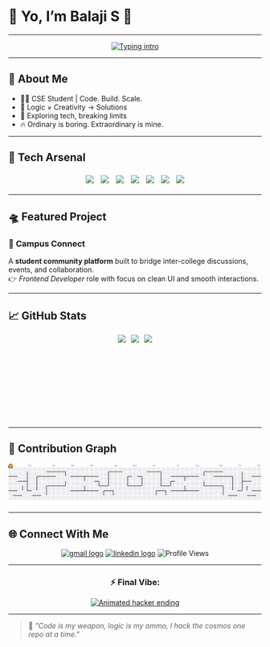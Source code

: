# 👾 Yo, I’m **Balaji S** 🚀  
---
<div align="center">
  <a href="https://git.io/typing-svg">
  <img src="https://readme-typing-svg.herokuapp.com?font=Rubik+Glitch&size=30&duration=2800&pause=650&color=FF0033&center=true&vCenter=true&width=700&lines=Aspiring+Software+Engineer;Full+Stack+Developer+%7C+Problem+Solver;Tech+Enthusiast+%7C+Code+Ninja;Just+a+cool+silent+guy+with+skills!!" alt="Typing intro" />
</a>
</div> 

---

## 🌌 About Me  
- 👨‍💻 CSE Student | Code. Build. Scale.
- 🧠 Logic × Creativity → Solutions
- 🌌 Exploring tech, breaking limits
- 🔥 Ordinary is boring. Extraordinary is mine.

---

## 🚀 Tech Arsenal  
<div align="center">

<img src="https://skillicons.dev/icons?i=c" height="35" style="margin:5px"/>
<img src="https://skillicons.dev/icons?i=cpp" height="35" style="margin:5px"/>
<img src="https://skillicons.dev/icons?i=python" height="35" style="margin:5px"/>
<img src="https://skillicons.dev/icons?i=java" height="35" style="margin:5px"/>
<img src="https://skillicons.dev/icons?i=html" height="35" style="margin:5px"/>
<img src="https://skillicons.dev/icons?i=css" height="35" style="margin:5px"/>
<img src="https://skillicons.dev/icons?i=js" height="35" style="margin:5px"/>

</div>

---

## 🛸 Featured Project  

### 🚀 **Campus Connect**  
A **student community platform** built to bridge inter-college discussions, events, and collaboration.  
👉 *Frontend Developer* role with focus on clean UI and smooth interactions.  

---

## 📈 GitHub Stats  
<div align="center" style="display:flex; justify-content:center; gap:10px; flex-wrap: wrap;">

<img src="https://github-readme-stats.vercel.app/api?username=Balaji-Coder06&show_icons=true&theme=tokyonight&title_color=FF0033&icon_color=FF0033&text_color=ffffff&bg_color=000000" height="170" />
<img src="https://github-readme-stats.vercel.app/api/top-langs/?username=Balaji-Coder06&layout=compact&theme=tokyonight&title_color=FF0033&text_color=ffffff&bg_color=000000" height="170" />
<img src="https://github-readme-streak-stats.herokuapp.com/?user=Balaji-Coder06&theme=dark&ring=FF0033&fire=FF0033&currStreakLabel=FF0033&background=000000" height="170" />

</div>

---

## 🐍 Contribution Graph  
<div align="center">
<picture>
  <source media="(prefers-color-scheme: dark)" srcset="https://raw.githubusercontent.com/Balaji-Coder06/Balaji-Coder06/output/pacman-contribution-graph-dark.svg">
  <source media="(prefers-color-scheme: light)" srcset="https://raw.githubusercontent.com/Balaji-Coder06/Balaji-Coder06/output/pacman-contribution-graph.svg">
  <img alt="pacman contribution graph" src="https://raw.githubusercontent.com/Balaji-Coder06/Balaji-Coder06/output/pacman-contribution-graph.svg">
</picture>
</div>

---

## 🌐 Connect With Me  
<p align="center">
  <a href="mailto:sbalaji272006@gmail.com"><img src="https://img.shields.io/static/v1?message=Gmail&logo=gmail&label=&color=D14836&logoColor=white&labelColor=&style=for-the-badge" height="35" alt="gmail logo" /></a>
  <a href="https://www.linkedin.com/in/s-balaji06/"><img src="https://img.shields.io/static/v1?message=LinkedIn&logo=linkedin&label=&color=0077B5&logoColor=white&labelColor=&style=for-the-badge" height="35" alt="linkedin logo"  /></a>
  <img src="https://komarev.com/ghpvc/?username=Balaji-Coder06&color=blue" alt="Profile Views"/>
</p>

---

<div align="center">

### ⚡ Final Vibe:  
<div align="center">
  <a href="https://git.io/typing-svg">
  <img src="https://readme-typing-svg.herokuapp.com?font=Rubik+Glitch&size=30&duration=3500&pause=550&color=FFFF00&center=true&vCenter=true&width=700&lines=Keep+it+Silent...;Keep+it+Deadly...;Silent+coder+by+day,+cosmic+hacker+by+night" alt="Animated hacker ending" />
</a>
</div>

</div>

---

> 💬 *"Code is my weapon, logic is my ammo, I hack the cosmos one repo at a time."*
